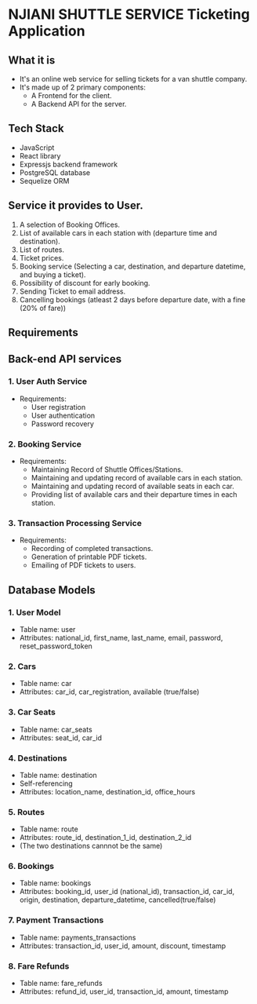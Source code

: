 
# NJIANI SHUTTLE SERVICE Ticketing Application

## What it is
- It's an online web service for selling tickets for a van shuttle company.
- It's made up of 2 primary components:
    * A Frontend for the client.
    * A Backend API for the server.

## Tech Stack
* JavaScript
* React library
* Expressjs backend framework
* PostgreSQL database
* Sequelize ORM


## Service it provides to User.
1. A selection of Booking Offices. 
2. List of available cars in each station with (departure time and destination).
3. List of routes.
4. Ticket prices.
5. Booking service (Selecting a car, destination, and departure datetime, and buying a ticket).
6. Possibility of discount for early booking.
7. Sending Ticket to email address.
8. Cancelling bookings (atleast 2 days before departure date, with a fine (20% of fare))


## Requirements

## Back-end API services

### 1. User Auth Service
- Requirements:
    * User registration
    * User authentication
    * Password recovery

### 2. Booking Service
- Requirements:
    * Maintaining Record of Shuttle Offices/Stations.
    * Maintaining and updating record of available cars in each station.
    * Maintaining and updating record of available seats in each car.
    * Providing list of available cars and their departure times in each station.

### 3. Transaction Processing Service
- Requirements:
    * Recording of completed transactions.
    * Generation of printable PDF tickets.
    * Emailing of PDF tickets to users.

## Database Models

### 1. User Model
- Table name: user
- Attributes: national_id, first_name, last_name, email, password, reset_password_token

### 2. Cars
- Table name: car
- Attributes: car_id, car_registration, available (true/false)

### 3. Car Seats
- Table name: car_seats
- Attributes: seat_id, car_id

### 4. Destinations
- Table name: destination 
- Self-referencing
- Attributes: location_name, destination_id, office_hours

### 5. Routes
- Table name: route
- Attributes: route_id, destination_1_id, destination_2_id
- (The two destinations cannnot be the same)

### 6. Bookings
- Table name: bookings
- Attributes: booking_id, user_id (national_id), transaction_id, car_id, origin, destination, departure_datetime, cancelled(true/false)

### 7. Payment Transactions
- Table name: payments_transactions
- Attributes: transaction_id, user_id, amount, discount, timestamp

### 8. Fare Refunds 
- Table name: fare_refunds
- Attributes: refund_id, user_id, transaction_id, amount, timestamp
